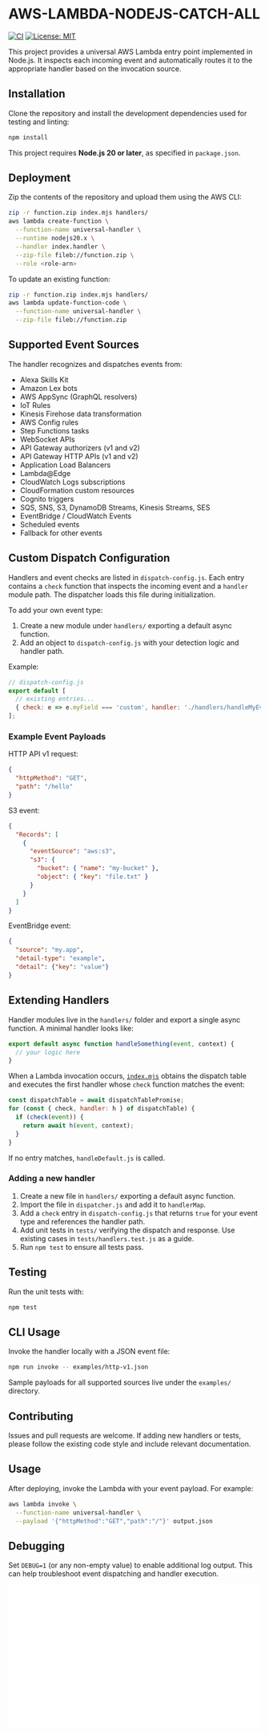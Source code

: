# **AWS-LAMBDA-NODEJS-CATCH-ALL**

[![CI](https://github.com/japertechnology/AWS-LAMBDA-NODEJS-CATCH-ALL/actions/workflows/node.yml/badge.svg)](https://github.com/japertechnology/AWS-LAMBDA-NODEJS-CATCH-ALL/actions/workflows/node.yml)
[![License: MIT](https://img.shields.io/badge/License-MIT-yellow.svg)](https://opensource.org/licenses/MIT)

This project provides a universal AWS Lambda entry point implemented in Node.js. It inspects each incoming event and automatically routes it to the appropriate handler based on the invocation source.

## Installation

Clone the repository and install the development dependencies used for
testing and linting:

```bash
npm install
```

This project requires **Node.js 20 or later**, as specified in
`package.json`.

## Deployment

Zip the contents of the repository and upload them using the AWS CLI:

```bash
zip -r function.zip index.mjs handlers/
aws lambda create-function \
  --function-name universal-handler \
  --runtime nodejs20.x \
  --handler index.handler \
  --zip-file fileb://function.zip \
  --role <role-arn>
```

To update an existing function:

```bash
zip -r function.zip index.mjs handlers/
aws lambda update-function-code \
  --function-name universal-handler \
  --zip-file fileb://function.zip
```

## Supported Event Sources

The handler recognizes and dispatches events from:

- Alexa Skills Kit
- Amazon Lex bots
- AWS AppSync (GraphQL resolvers)
- IoT Rules
- Kinesis Firehose data transformation
- AWS Config rules
- Step Functions tasks
- WebSocket APIs
- API Gateway authorizers (v1 and v2)
- API Gateway HTTP APIs (v1 and v2)
- Application Load Balancers
- Lambda@Edge
- CloudWatch Logs subscriptions
- CloudFormation custom resources
- Cognito triggers
- SQS, SNS, S3, DynamoDB Streams, Kinesis Streams, SES
- EventBridge / CloudWatch Events
- Scheduled events
- Fallback for other events

## Custom Dispatch Configuration

Handlers and event checks are listed in `dispatch-config.js`. Each entry
contains a `check` function that inspects the incoming event and a `handler`
module path. The dispatcher loads this file during initialization.

To add your own event type:

1. Create a new module under `handlers/` exporting a default async function.
2. Add an object to `dispatch-config.js` with your detection logic and handler
   path.

Example:

```js
// dispatch-config.js
export default [
  // existing entries...
  { check: e => e.myField === 'custom', handler: './handlers/handleMyEvent.js' },
];
```

### Example Event Payloads

HTTP API v1 request:

```json
{
  "httpMethod": "GET",
  "path": "/hello"
}
```

S3 event:

```json
{
  "Records": [
    {
      "eventSource": "aws:s3",
      "s3": {
        "bucket": { "name": "my-bucket" },
        "object": { "key": "file.txt" }
      }
    }
  ]
}
```

EventBridge event:

```json
{
  "source": "my.app",
  "detail-type": "example",
  "detail": {"key": "value"}
}
```

## Extending Handlers

Handler modules live in the `handlers/` folder and export a single async
function. A minimal handler looks like:

```js
export default async function handleSomething(event, context) {
  // your logic here
}
```

When a Lambda invocation occurs, [`index.mjs`](index.mjs) obtains the dispatch
table and executes the first handler whose `check` function matches the event:

```js
const dispatchTable = await dispatchTablePromise;
for (const { check, handler: h } of dispatchTable) {
  if (check(event)) {
    return await h(event, context);
  }
}
```

If no entry matches, `handleDefault.js` is called.

### Adding a new handler

1. Create a new file in `handlers/` exporting a default async function.
2. Import the file in `dispatcher.js` and add it to `handlerMap`.
3. Add a `check` entry in `dispatch-config.js` that returns `true` for your
   event type and references the handler path.
4. Add unit tests in `tests/` verifying the dispatch and response. Use existing
   cases in `tests/handlers.test.js` as a guide.
5. Run `npm test` to ensure all tests pass.

## Testing

Run the unit tests with:

```bash
npm test
```

## CLI Usage

Invoke the handler locally with a JSON event file:

```bash
npm run invoke -- examples/http-v1.json
```

Sample payloads for all supported sources live under the `examples/` directory.

## Contributing

Issues and pull requests are welcome. If adding new handlers or tests,
please follow the existing code style and include relevant documentation.

## Usage

After deploying, invoke the Lambda with your event payload. For example:

```bash
aws lambda invoke \
  --function-name universal-handler \
  --payload '{"httpMethod":"GET","path":"/"}' output.json
```

## Debugging

Set `DEBUG=1` (or any non-empty value) to enable additional log output. This can help troubleshoot event dispatching and handler execution.

![JAPER](https://github.com/japertechnology/DEVELOPER-JAPER-IO/blob/df569f40620c4f737ecd81938f2bcf0df4760f3b/asset/images/JAPER-White.png)
